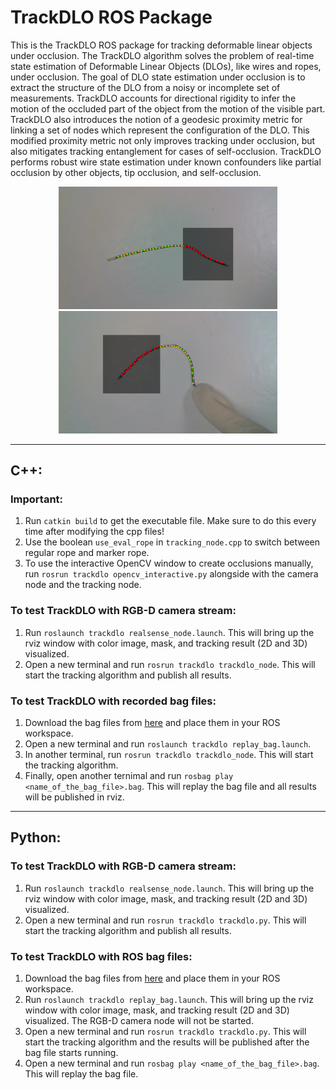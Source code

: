 # TrackDLO ROS Package

This is the TrackDLO ROS package for tracking deformable linear objects under occlusion. The TrackDLO algorithm solves the problem of real-time state estimation of Deformable Linear Objects (DLOs), like wires and ropes, under occlusion. The goal of DLO state estimation under occlusion is to extract the structure of the DLO from a noisy or incomplete set of measurements. TrackDLO accounts for directional rigidity to infer the motion of the occluded part of the object from the motion of the visible part. TrackDLO also introduces the notion of a geodesic proximity metric for linking a set of nodes which represent the configuration of the DLO. This modified proximity metric not only improves tracking under occlusion, but also mitigates tracking entanglement for cases of self-occlusion. TrackDLO performs robust wire state estimation under known confounders like partial occlusion by other objects, tip occlusion, and self-occlusion.

<p align="center">
  <img src="images/occlusion1.png" width="350" title="hover text"> <img src="images/occlusion2.png" width="350" title="hover text">
</p>

----------------------
## C++:

### Important:
1. Run ```catkin build``` to get the executable file. Make sure to do this every time after modifying the cpp files!
2. Use the boolean ```use_eval_rope``` in ```tracking_node.cpp``` to switch between regular rope and marker rope.
3. To use the interactive OpenCV window to create occlusions manually, run ```rosrun trackdlo opencv_interactive.py``` alongside with the camera node and the tracking node.

### To test TrackDLO with RGB-D camera stream:
1. Run ```roslaunch trackdlo realsense_node.launch```. This will bring up the rviz window with color image, mask, and tracking result (2D and 3D) visualized.
2. Open a new terminal and run ```rosrun trackdlo trackdlo_node```. This will start the tracking algorithm and publish all results.

### To test TrackDLO with recorded bag files:

1. Download the bag files from [here](https://drive.google.com/drive/folders/1AwMXysdzRQLz7w8umj66rrKa-Bh0XlVJ?usp=share_link) and place them in your ROS workspace.
2. Open a new terminal and run ```roslaunch trackdlo replay_bag.launch```.
3. In another terminal, run ```rosrun trackdlo trackdlo_node```. This will start the tracking algorithm.
4. Finally, open another ternimal and run ```rosbag play <name_of_the_bag_file>.bag```. This will replay the bag file and all results will be published in rviz.

----------------------
## Python:

### To test TrackDLO with RGB-D camera stream:
1. Run ```roslaunch trackdlo realsense_node.launch```. This will bring up the rviz window with color image, mask, and tracking result (2D and 3D) visualized.
2. Open a new terminal and run ```rosrun trackdlo trackdlo.py```. This will start the tracking algorithm and publish all results.

### To test TrackDLO with ROS bag files:
1. Download the bag files from [here](https://drive.google.com/drive/folders/1AwMXysdzRQLz7w8umj66rrKa-Bh0XlVJ?usp=share_link) and place them in your ROS workspace.
2. Run ```roslaunch trackdlo replay_bag.launch```. This will bring up the rviz window with color image, mask, and tracking result (2D and 3D) visualized. The RGB-D camera node will not be started.
3. Open a new terminal and run ```rosrun trackdlo trackdlo.py```. This will start the tracking algorithm and the results will be published after the bag file starts running.
4. Open a new terminal and run ```rosbag play <name_of_the_bag_file>.bag```. This will replay the bag file.
